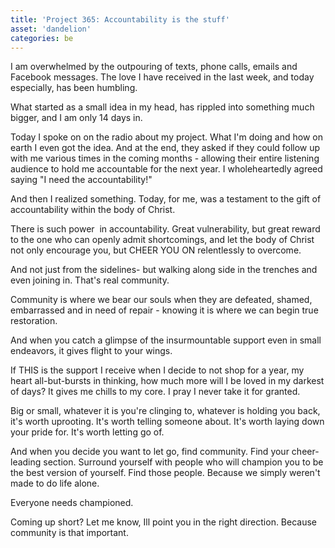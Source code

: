 ```yaml
---
title: 'Project 365: Accountability is the stuff'
asset: 'dandelion'
categories: be
---
```


I am overwhelmed by the outpouring of texts, phone calls, emails and Facebook messages. The love I have received in the last week, and today especially, has been humbling.

What started as a small idea in my head, has rippled into something much bigger, and I am only 14 days in.

Today I spoke on on the radio about my project. What I'm doing and how on earth I even got the idea. And at the end, they asked if they could follow up with me various times in the coming months - allowing their entire listening audience to hold me accountable for the next year. I wholeheartedly agreed saying "I need the accountability!"

And then I realized something. Today, for me, was a testament to the gift of accountability within the body of Christ.

There is such power  in accountability. Great vulnerability, but great reward to the one who can openly admit shortcomings, and let the body of Christ not only encourage you, but CHEER YOU ON relentlessly to overcome.

And not just from the sidelines- but walking along side in the trenches and even joining in. That's real community.

Community is where we bear our souls when they are defeated, shamed, embarrassed and in need of repair - knowing it is where we can begin true restoration.

And when you catch a glimpse of the insurmountable support even in small endeavors, it gives flight to your wings.

If THIS is the support I receive when I decide to not shop for a year, my heart all-but-bursts in thinking, how much more will I be loved in my darkest of days? It gives me chills to my core. I pray I never take it for granted.

Big or small, whatever it is you're clinging to, whatever is holding you back, it's worth uprooting. It's worth telling someone about. It's worth laying down your pride for. It's worth letting go of.

And when you decide you want to let go, find community. Find your cheer-leading section. Surround yourself with people who will champion you to be the best version of yourself. Find those people. Because we simply weren't made to do life alone.

Everyone needs championed.

Coming up short? Let me know, Ill point you in the right direction. Because community is that important.




